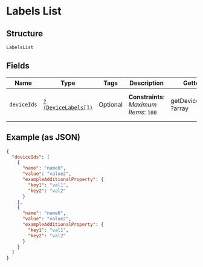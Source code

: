 
# Labels List

## Structure

`LabelsList`

## Fields

| Name | Type | Tags | Description | Getter | Setter |
|  --- | --- | --- | --- | --- | --- |
| `deviceIds` | [`?(DeviceLabels[])`](../../doc/models/device-labels.md) | Optional | **Constraints**: *Maximum Items*: `100` | getDeviceIds(): ?array | setDeviceIds(?array deviceIds): void |

## Example (as JSON)

```json
{
  "deviceIds": [
    {
      "name": "name0",
      "value": "value2",
      "exampleAdditionalProperty": {
        "key1": "val1",
        "key2": "val2"
      }
    },
    {
      "name": "name0",
      "value": "value2",
      "exampleAdditionalProperty": {
        "key1": "val1",
        "key2": "val2"
      }
    }
  ]
}
```

